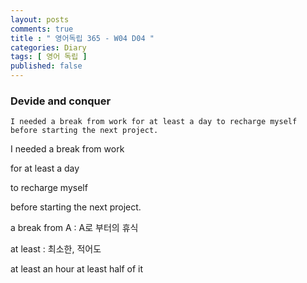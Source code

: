 ```yaml
---
layout: posts
comments: true
title : " 영어독립 365 - W04 D04 "
categories: Diary
tags: [ 영어 독립 ]
published: false
---
```


### Devide and conquer

```
I needed a break from work for at least a day to recharge myself before starting the next project.
```

I needed a break from work

for at least a day

to recharge myself

before starting the next project.

a break from A
 : A로 부터의 휴식

at least
 : 최소한, 적어도

at least an hour
at least half of it



